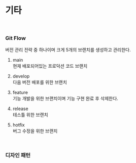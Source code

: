 # 기타
<br>

### Git Flow
버전 관리 전략 중 하나이며 크게 5개의 브랜치를 생성하고 관리한다. <br>

1. main <br>
현재 배포되어있는 프로덕션 코드 브랜치 <br>

2. develop <br>
다음 버전 배포를 위한 브랜치 <br>

3. feature <br>
기능 개발을 위한 브랜치이며 기능 구현 완료 후 삭제한다. <br>

4. release <br>
테스틀 위한 브랜치 <br>

5. hotfix <br>
버그 수정을 위한 브랜치 <br>

<br>

### 디자인 패턴